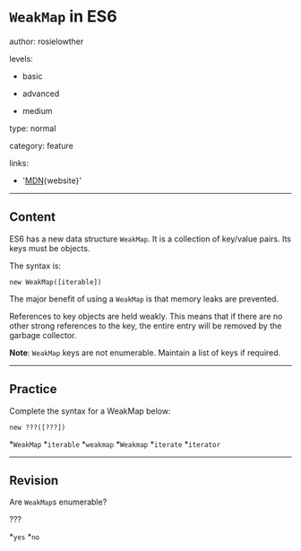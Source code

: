 # `WeakMap` in ES6
author: rosielowther

levels:

  - basic

  - advanced

  - medium

type: normal

category: feature

links:

  - '[MDN](https://developer.mozilla.org/en/docs/Web/JavaScript/Reference/Global_Objects/WeakMap){website}'

---
## Content

ES6 has a new data structure `WeakMap`. It is a collection of key/value pairs. Its keys must be objects. 

The syntax is:
```
new WeakMap([iterable])
```
The major benefit of using a `WeakMap` is  that memory leaks are prevented.

References to key objects are held weakly. This means that if there are no other strong references to the key, the entire entry will be removed by the garbage collector.

**Note**: `WeakMap` keys are not enumerable. Maintain a list of keys if required.

---
## Practice

Complete the syntax for a WeakMap below:
```
new ???([???])
```
*`WeakMap`
*`iterable`
*`weakmap`
*`Weakmap`
*`iterate`
*`iterator`

---
## Revision

Are `WeakMap`s enumerable?

???

*`yes`
*`no`
